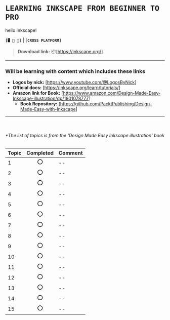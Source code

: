 # `LEARNING INKSCAPE FROM BEGINNER TO PRO`

hello inkscape!

**`[🖥️ 🍏 🐧]` | `[CROSS PLATFORM]`**  
> **Download link:** 📦[<https://inkscape.org/>]  

---

### Will be learning with content which includes these links  

- **Logos by nick:** [<https://www.youtube.com/@LogosByNick>]  
- **Official docs:** [<https://inkscape.org/learn/tutorials/>]  
- **Amazon link for Book:** [<https://www.amazon.com/Design-Made-Easy-Inkscape-illustration/dp/1801078777>]  
  - **Book Repository:** [<https://github.com/PacktPublishing/Design-Made-Easy-with-Inkscape>]

---

<br/>

###### *The list of topics is from the 'Design Made Easy Inkscape illustration' book

|Topic | Completed | Comment|
|---|:---:|---|
|1|⭕ |--|
|2|⭕ |--|
|3|⭕ |--|
|4|⭕ |--|
|5|⭕ |--|
|6|⭕ |--|
|7|⭕ |--|
|8|⭕ |--|
|9|⭕ |--|
|10|⭕ |--|
|11|⭕ |--|
|12|⭕ |--|
|13|⭕ |--|
|14|⭕ |--|
|15|⭕ |--|
